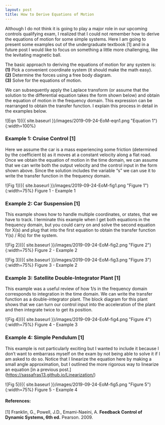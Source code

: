 ```yaml
---
layout: post
title: How to Derive Equations of Motion
---
```


Although I do not think it is going to play a major role in our upcoming controls qualifying exam, I realized that I could not remember how to derive the equations of motion for some simple systems. Here I am going to present some examples out of the undergraduate textbook [1] and in a future post I would like to focus on something a little more challenging, like the levitating magnetic ball. 

The basic approach to deriving the equations of motion for any system is:    
**(1)** Pick a convenient coordinate system (it should make the math easy).      
**(2)** Determine the forces using a free body diagram.       
**(3)** Solve for the equations of motion.     

We can subsequently apply the Laplace transform (or assume that the solution to the differential equation takes the form shown below) and obtain the equation of motion in the frequency domain. This expression can be rearranged to obtain the transfer function. I explain this process in detail in the examples below. 

![Eqn 1]({{ site.baseurl }}/images/2019-09-24-EoM-eqn1.png "Equation 1"){:width=100%}

### Example 1: Cruise Control [1] 

Here we assume the car is a mass experiencing some friction (determined by the coefficient b) as it moves at a constant velocity along a flat road. Once we obtain the equation of motion in the time domain, we can assume that we can write both the output velocity and the control input in the form shown above. Since the solution includes the variable “s” we can use it to write the transfer function in the frequency domain. 

![Fig 1]({{ site.baseurl }}/images/2019-09-24-EoM-fig1.png "Figure 1"){:width=75%}
Figure 1 - Example 1

### Example 2: Car Suspension [1] 

This example shows how to handle multiple coordinates, or states, that we have to track. I terminate this example when I get both equations in the frequency domain, but you could carry on and solve the second equation for X(s) and plug that into the first equation to obtain the transfer function Y(s) / R(s) for the system. 

![Fig 2]({{ site.baseurl }}/images/2019-09-24-EoM-fig2.png "Figure 2"){:width=75%}
Figure 2 - Example 2

![Fig 3]({{ site.baseurl }}/images/2019-09-24-EoM-fig3.png "Figure 3"){:width=75%}
Figure 3 - Example 2

### Example 3: Satellite Double-Integrator Plant [1] 

This example was a useful review of how 1/s in the frequency domain corresponds to integration in the time domain. We can write the transfer function as a double-integrator plant. The block diagram for this plant shows that we can turn our control input into the acceleration of the plant and then integrate twice to get its position. 

![Fig 4]({{ site.baseurl }}/images/2019-09-24-EoM-fig4.png "Figure 4"){:width=75%}
Figure 4 - Example 3

### Example 4: Simple Pendulum [1] 

This example is not particularly exciting but I wanted to include it because I don’t want to embarrass myself on the exam by not being able to solve it if I am asked to do so. Notice that I linearize the equation here by making a small angle approximation, but I outlined the more rigorous way to linearize an equation [in a previous post.] (https://sassafras13.github.io/Linearization/)

![Fig 5]({{ site.baseurl }}/images/2019-09-24-EoM-fig5.png "Figure 5"){:width=75%}
Figure 5 - Example 4

#### References: 

[1] Franklin, G., Powell, J.D., Emami-Naeini, A. **Feedback Control of Dynamic Systems, 6th ed.** Pearson. 2009.
